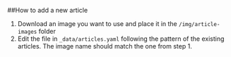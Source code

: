 ##How to add a new article
1. Download an image you want to use and place it in the `/img/article-images` folder
2. Edit the file in `_data/articles.yaml` following the pattern of the existing articles. The image name should match the one from step 1.

